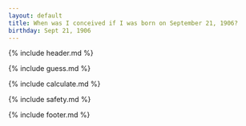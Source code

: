 ```yaml
---
layout: default
title: When was I conceived if I was born on September 21, 1906?
birthday: Sept 21, 1906
---
```


{% include header.md %}

{% include guess.md %}

{% include calculate.md %}

{% include safety.md %}

{% include footer.md %}




